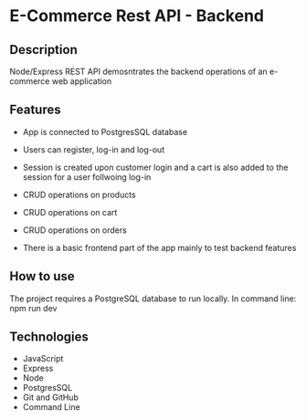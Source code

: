 # E-Commerce Rest API - Backend

## Description

Node/Express REST API demosntrates the backend operations of an e-commerce web application

## Features

* App is connected to PostgresSQL database
* Users can register, log-in and log-out
* Session is created upon customer login and a cart is also added to the session for a user follwoing log-in
* CRUD operations on products
* CRUD operations on cart 
* CRUD operations on orders

* There is a basic frontend part of the app mainly to test backend features

## How to use

The project requires a PostgreSQL database to run locally. In command line: npm run dev

## Technologies

* JavaScript
* Express
* Node
* PostgresSQL
* Git and GitHub
* Command Line
